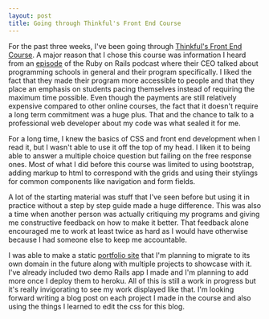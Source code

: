 ```yaml
---
layout: post
title: Going through Thinkful's Front End Course
---
```

For the past three weeks, I've been going through [Thinkful's Front End
Course](https://www.thinkful.com/courses/learn-web-development-online/). A major
reason that I chose this course was information I heard from an
[episode](http://5by5.tv/rubyonrails/186) of the Ruby on Rails podcast where
their CEO talked about programming schools in general and their program specifically.
I liked the fact that they made their program more accessible to people and that
they place an emphasis on students pacing themselves instead of requiring the
maximum time possible.
Even though the payments are still relatively
expensive compared to other online courses, the fact that it doesn't require a
long term commitment was a huge plus. That and the
chance to talk to a professional web developer about my code was what sealed it
for me.

For a long time, I knew the basics of CSS and front end development when I read
it, but I wasn't able to use it off the top of my head. I liken it to being
able to answer a multiple choice question but failing on the free response ones.
Most of what I did before this course was limited to using bootstrap, adding 
markup to html to correspond with the grids and using their stylings for common
components like navigation and form fields.

A lot of the starting material was stuff that I've seen before but using it in
practice without a step by step guide made a huge difference. This was also a
time when another person was actually critiquing my programs and giving me
constructive feedback on how to make it better. That feedback alone encouraged
me to work at least twice as hard as I would have otherwise because 
I had someone else to keep me accountable.

I was able to make a static [portfolio
site](http://raysapida.github.io/raymond-sapida-portfolio/) that I'm planning to
migrate to its own domain in the future along with multiple projects to showcase
with it. I've already included two demo Rails app I made and I'm planning to
add more once I deploy them to heroku. All of this is still a work in progress
but it's really invigorating to see my work displayed like that. I'm looking 
forward writing a blog post on each project I made in the course and also using 
the things I learned to edit the css for this blog.
